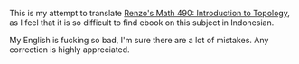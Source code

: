 This is my attempt to translate [Renzo's Math 490: Introduction to Topology](http://www.math.colostate.edu/~renzo/teaching/Topology10/Notes.pdf), as I feel that it is so difficult to find ebook on this subject in Indonesian. 

My English is fucking so bad, I'm sure there are a lot of mistakes. Any correction is highly appreciated. 

